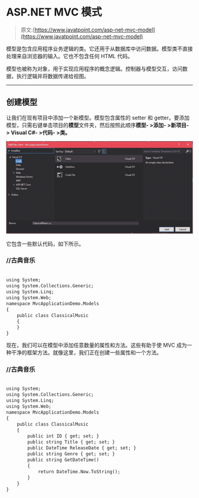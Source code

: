 # ASP.NET MVC 模式

> 原文:[https://www.javatpoint.com/asp-net-mvc-model](https://www.javatpoint.com/asp-net-mvc-model)

模型是包含应用程序业务逻辑的类。它还用于从数据库中访问数据。模型类不直接处理来自浏览器的输入。它也不包含任何 HTML 代码。

模型也被称为对象，用于实现应用程序的概念逻辑。控制器与模型交互，访问数据，执行逻辑并将数据传递给视图。

* * *

## 创建模型

让我们在现有项目中添加一个新模型。模型包含属性的 setter 和 getter。要添加模型，只需右键单击项目的**模型**文件夹，然后按照此顺序**模型- >添加- >新项目- > Visual C#- >代码- >类。**

![ASP Mvc model 1](img/0133063106496901cc23f86a6a824f0f.png)

它包含一些默认代码，如下所示。

### //古典音乐

```

using System;
using System.Collections.Generic;
using System.Linq;
using System.Web;
namespace MvcApplicationDemo.Models
{
    public class ClassicalMusic
    {
    }
}

```

现在，我们可以在模型中添加任意数量的属性和方法。这些有助于使 MVC 成为一种干净的框架方法。就像这里，我们正在创建一些属性和一个方法。

### //古典音乐

```

using System;
using System.Collections.Generic;
using System.Linq;
using System.Web;
namespace MvcApplicationDemo.Models
{
    public class ClassicalMusic
    {
        public int ID { get; set; }
        public string Title { get; set; }
        public DateTime ReleaseDate { get; set; }
        public string Genre { get; set; }
        public string GetDateTime()
        {
            return DateTime.Now.ToString();
        }
    }
}

```